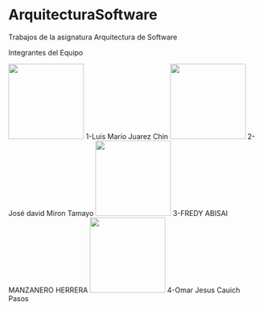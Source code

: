 # ArquitecturaSoftware
Trabajos de la asignatura Arquitectura de Software

Integrantes del Equipo

<img src="https://avatars.githubusercontent.com/u/60666408?v=4" width="150">
1-Luis Mario Juarez Chin

<img src="https://avatars.githubusercontent.com/u/59775293?s=400&u=c64dd0939acc693be8a27dff5f0728eea0c79b78&v=4" width="150">
2-José david Miron Tamayo

<img src="https://extranet.matematicas.uady.mx/enlinea/pluginfile.php/4600/user/icon/classic/f1?rev=6986" width="150">
3-FREDY ABISAI MANZANERO HERRERA

<img src="https://extranet.matematicas.uady.mx/enlinea/pluginfile.php/4139/user/icon/classic/f1?rev=6978" width="150">
4-Omar Jesus Cauich Pasos

